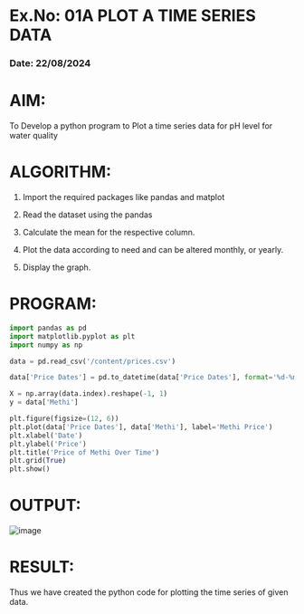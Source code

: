 # Ex.No: 01A PLOT A TIME SERIES DATA
###  Date: 22/08/2024

# AIM:
To Develop a python program to Plot a time series data for pH level for water quality

# ALGORITHM:

1. Import the required packages like pandas and matplot

2. Read the dataset using the pandas

3. Calculate the mean for the respective column.

4. Plot the data according to need and can be altered monthly, or yearly.

5. Display the graph.

# PROGRAM:

```py
import pandas as pd
import matplotlib.pyplot as plt
import numpy as np
```
```py
data = pd.read_csv('/content/prices.csv')
```
```py
data['Price Dates'] = pd.to_datetime(data['Price Dates'], format='%d-%m-%Y')
```

```py
X = np.array(data.index).reshape(-1, 1)
y = data['Methi']
```

```py
plt.figure(figsize=(12, 6))
plt.plot(data['Price Dates'], data['Methi'], label='Methi Price')
plt.xlabel('Date')
plt.ylabel('Price')
plt.title('Price of Methi Over Time')
plt.grid(True)
plt.show()
```

# OUTPUT:

![image](https://github.com/user-attachments/assets/2da3f636-fd28-4463-a39b-3d07c7ee0ec8)


# RESULT:
Thus we have created the python code for plotting the time series of given data.
